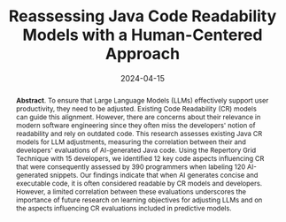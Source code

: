 ---
title: "Reassessing Java Code Readability Models with a Human-Centered Approach"
authors: '<i>Agnia Sergeyuk, Olga Lvova, Sergey Titov, Anastasiia Serova, Farid Bagirov, Evgeniia Kirillova, and Timofey Bryksin</i>'
status: "accepted"
collection: publications
permalink: /publications/2024-04-15-reassessing-readability
date: 2024-04-15
venue: "<b>ICPC'24</b>"
level: 'A'
pdf: 'https://arxiv.org/abs/2401.14936'
counter_id: 'C52'
data: 'https://zenodo.org/records/10550937'
abstract: "<p><b>Abstract</b>. To ensure that Large Language Models (LLMs) effectively support user productivity, they need to be adjusted. Existing Code Readability (CR) models can guide this alignment. However, there are concerns about their relevance in modern software engineering since they often miss the developers' notion of readability and rely on outdated code. This research assesses existing Java CR models for LLM adjustments, measuring the correlation between their and developers' evaluations of AI-generated Java code. Using the Repertory Grid Technique with 15 developers, we identified 12 key code aspects influencing CR that were consequently assessed by 390 programmers when labeling 120 AI-generated snippets. Our findings indicate that when AI generates concise and executable code, it is often considered readable by CR models and developers. However, a limited correlation between these evaluations underscores the importance of future research on learning objectives for adjusting LLMs and on the aspects influencing CR evaluations included in predictive models.</p>"
---